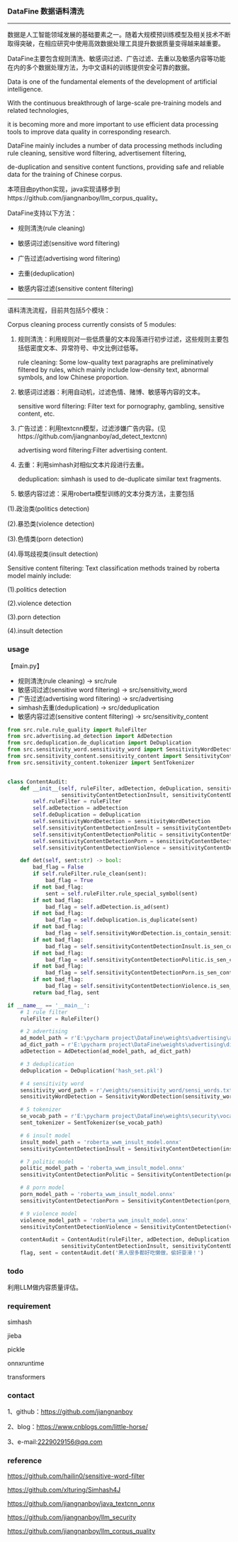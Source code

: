 ### DataFine 数据语料清洗

-----------------------------------------------------------------------
数据是人工智能领域发展的基础要素之一。随着大规模预训练模型及相关技术不断取得突破，在相应研究中使用高效数据处理工具提升数据质量变得越来越重要。
 
DataFine主要包含规则清洗、敏感词过滤、广告过滤、去重以及敏感内容等功能在内的多个数据处理方法，为中文语料的训练提供安全可靠的数据。

Data is one of the fundamental elements of the development of artificial intelligence.

With the continuous breakthrough of large-scale pre-training models and related technologies, 

it is becoming more and more important to use efficient data processing tools to improve data quality in corresponding research. 

DataFine mainly includes a number of data processing methods including rule cleaning, sensitive word filtering, advertisement filtering, 

de-duplication and sensitive content functions, providing safe and reliable data for the training of Chinese corpus.

本项目由python实现，java实现请移步到https://github.com/jiangnanboy/llm_corpus_quality。

DataFine支持以下方法：

* 规则清洗(rule cleaning)

* 敏感词过滤(sensitive word filtering)

* 广告过滤(advertising word filtering)

* 去重(deduplication)

* 敏感内容过滤(sensitive content filtering)
--------------------------------------------------------------------------------

语料清洗流程，目前共包括5个模块：

Corpus cleaning process currently consists of 5 modules:

1. 规则清洗：利用规则对一些低质量的文本段落进行初步过滤，这些规则主要包括低密度文本、异常符号、中文比例过低等。

   rule cleaning: Some low-quality text paragraphs are preliminatively filtered by rules, which mainly include low-density text, abnormal symbols, and low Chinese proportion.          

2. 敏感词过滤器：利用自动机，过滤色情、赌博、敏感等内容的文本。

   sensitive word filtering: Filter text for pornography, gambling, sensitive content, etc.                       

3. 广告过滤：利用textcnn模型，过滤涉嫌广告内容。(见https://github.com/jiangnanboy/ad_detect_textcnn)

   advertising word filtering:Filter advertising content.                         

4. 去重：利用simhash对相似文本片段进行去重。

   deduplication: simhash is used to de-duplicate similar text fragments.

5. 敏感内容过滤：采用roberta模型训练的文本分类方法，主要包括

(1).政治类(politics detection)

(2).暴恐类(violence detection)

(3).色情类(porn detection)

(4).辱骂歧视类(insult detection)

   Sensitive content filtering: Text classification methods trained by roberta model mainly include:
   
   (1).politics detection

   (2).violence detection

   (3).porn detection

   (4).insult detection

### usage
【main.py】

* 规则清洗(rule cleaning) -> src/rule
* 敏感词过滤(sensitive word filtering) -> src/sensitivity_word
* 广告过滤(advertising word filtering) -> src/advertising
* simhash去重(deduplication) -> src/deduplication
* 敏感内容过滤(sensitive content filtering) -> src/sensitivity_content

``` python
from src.rule.rule_quality import RuleFilter
from src.advertising.ad_detection import AdDetection
from src.deduplication.de_duplication import DeDuplication
from src.sensitivity_word.sensitivity_word import SensitivityWordDetection
from src.sensitivity_content.sensitivity_content import SensitivityContentDetection
from src.sensitivity_content.tokenizer import SentTokenizer


class ContentAudit:
    def __init__(self, ruleFilter, adDetection, deDuplication, sensitivityWordDetection,
                 sensitivityContentDetectionInsult, sensitivityContentDetectionPolitic, sensitivityContentDetectionPorn, sensitivityContentDetectionViolence):
        self.ruleFilter = ruleFilter
        self.adDetection = adDetection
        self.deDuplication = deDuplication
        self.sensitivityWordDetection = sensitivityWordDetection
        self.sensitivityContentDetectionInsult = sensitivityContentDetectionInsult
        self.sensitivityContentDetectionPolitic = sensitivityContentDetectionPolitic
        self.sensitivityContentDetectionPorn = sensitivityContentDetectionPorn
        self.sensitivityContentDetectionViolence = sensitivityContentDetectionViolence

    def det(self, sent:str) -> bool:
        bad_flag = False
        if self.ruleFilter.rule_clean(sent):
            bad_flag = True
        if not bad_flag:
            sent = self.ruleFilter.rule_special_symbol(sent)
        if not bad_flag:
            bad_flag = self.adDetection.is_ad(sent)
        if not bad_flag:
            bad_flag = self.deDuplication.is_duplicate(sent)
        if not bad_flag:
            bad_flag = self.sensitivityWordDetection.is_contain_sensitivity(sent)
        if not bad_flag:
            bad_flag = self.sensitivityContentDetectionInsult.is_sen_content(sent)
        if not bad_flag:
            bad_flag = self.sensitivityContentDetectionPolitic.is_sen_content(sent)
        if not bad_flag:
            bad_flag = self.sensitivityContentDetectionPorn.is_sen_content(sent)
        if not bad_flag:
            bad_flag = self.sensitivityContentDetectionViolence.is_sen_content(sent)
        return bad_flag, sent

if __name__ == '__main__':
    # 1 rule filter
    ruleFilter = RuleFilter()

    # 2 advertising
    ad_model_path = r'E:\pycharm project\DataFine\weights\advertising\ad_pred.onnx'
    ad_dict_path = r'E:\pycharm project\DataFine\weights\advertising\dict.txt'
    adDetection = AdDetection(ad_model_path, ad_dict_path)

    # 3 deduplication
    deDuplication = DeDuplication('hash_set.pkl')

    # 4 sensitivity word
    sensitivity_word_path = r'/weights/sensitivity_word/sensi_words.txt'
    sensitivityWordDetection = SensitivityWordDetection(sensitivity_word_path)

    # 5 tokenizer
    se_vocab_path = r'E:\pycharm project\DataFine\weights\security\vocab'
    sent_tokenizer = SentTokenizer(se_vocab_path)

    # 6 insult model
    insult_model_path = 'roberta_wwm_insult_model.onnx'
    sensitivityContentDetectionInsult = SensitivityContentDetection(insult_model_path, sent_tokenizer)

    # 7 politic model
    politic_model_path = 'roberta_wwm_insult_model.onnx'
    sensitivityContentDetectionPolitic = SensitivityContentDetection(politic_model_path, sent_tokenizer)

    # 8 porn model
    porn_model_path = 'roberta_wwm_insult_model.onnx'
    sensitivityContentDetectionPorn = SensitivityContentDetection(porn_model_path, sent_tokenizer)

    # 9 violence model
    violence_model_path = 'roberta_wwm_insult_model.onnx'
    sensitivityContentDetectionViolence = SensitivityContentDetection(violence_model_path, sent_tokenizer)

    contentAudit = ContentAudit(ruleFilter, adDetection, deDuplication, sensitivityWordDetection,
                 sensitivityContentDetectionInsult, sensitivityContentDetectionPolitic, sensitivityContentDetectionPorn, sensitivityContentDetectionViolence)
    flag, sent = contentAudit.det('黑人很多都好吃懒做，偷奸耍滑！')

```

### todo
利用LLM做内容质量评估。

### requirement
simhash

jieba

pickle

onnxruntime

transformers

### contact
1、github：https://github.com/jiangnanboy

2、blog：https://www.cnblogs.com/little-horse/

3、e-mail:2229029156@qq.com

### reference
https://github.com/hailin0/sensitive-word-filter

https://github.com/xlturing/Simhash4J

https://github.com/jiangnanboy/java_textcnn_onnx

https://github.com/jiangnanboy/llm_security

https://github.com/jiangnanboy/llm_corpus_quality
